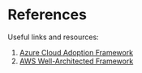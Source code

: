 # References

Useful links and resources:
1. [Azure Cloud Adoption Framework](https://learn.microsoft.com/en-us/azure/cloud-adoption-framework/)
2. [AWS Well-Architected Framework](https://aws.amazon.com/architecture/well-architected/)
